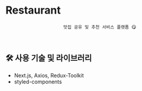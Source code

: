 # Restaurant

<div align='center'>

```
 맛집 공유 및 추천 서비스 플랫폼 😋
```
 <br>
   
</div>

## 🛠️ 사용 기술 및 라이브러리

- Next.js, Axios, Redux-Toolkit
- styled-components
